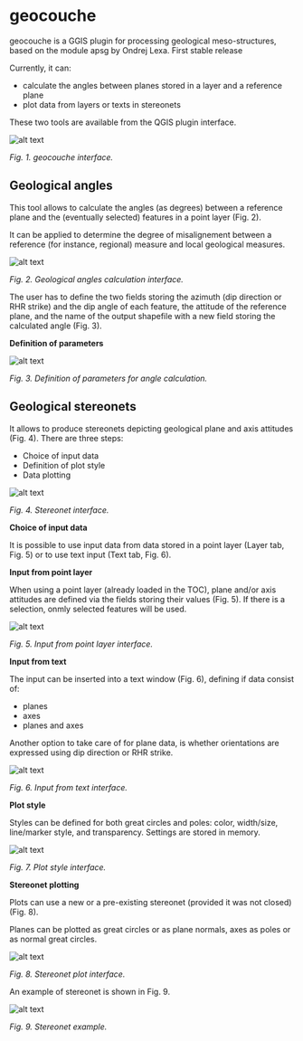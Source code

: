 # geocouche
geocouche is a GGIS plugin for processing geological meso-structures, based on the module apsg by Ondrej Lexa. 
First stable release

Currently, it can:
 - calculate the angles between planes stored in a layer and a reference plane
 - plot data from layers or texts in stereonets

These two tools are available from the QGIS plugin interface.

![alt text](/help/ims/screenshot_01.png "geocouche interface")

*Fig. 1. geocouche interface.*

Geological angles
------------------------------------

This tool allows to calculate the angles (as degrees) between a reference plane and the (eventually selected) features in a point layer (Fig. 2).

It can be applied to determine the degree of misalignement between a reference (for instance, regional) measure and local geological measures.

![alt text](/help/ims/angles_01.png "Geological angles calculation interface")

*Fig. 2. Geological angles calculation interface.*

The user has to define the two fields storing the azimuth (dip direction or RHR strike) and the dip angle of each feature, the attitude of the reference plane, and the name of the output shapefile with a new field storing the calculated angle (Fig. 3).

**Definition of parameters**

![alt text](/help/ims/angles_02.png "Definition of parameters for angle calculation")

*Fig. 3. Definition of parameters for angle calculation.*

Geological stereonets
------------------------------------

It allows to produce stereonets depicting geological plane and axis attitudes (Fig. 4). There are three steps:

+ Choice of input data
+ Definition of plot style
+ Data plotting

![alt text](/help/ims/stereonet_01.png "Stereonet interface")

*Fig. 4. Stereonet interface.*

**Choice of input data**

It is possible to use input data from data stored in a point layer (Layer tab, Fig. 5) or to use text input (Text tab, Fig. 6).


**Input from point layer**

When using a point layer (already loaded in the TOC), plane and/or axis attitudes are defined via the fields storing their values (Fig. 5). If there is a selection, onmly selected features will be used.

![alt text](/help/ims/stereonet_02.png "Input from point layer interface")

*Fig. 5. Input from point layer interface.*

**Input from text**

The input can be inserted into a text window (Fig. 6), defining if data consist of:

+ planes
+ axes
+ planes and axes

Another option to take care of for plane data, is whether orientations are expressed using dip direction or RHR strike.

![alt text](/help/ims/stereonet_03.png "Input from text interface")

*Fig. 6. Input from text interface.*


**Plot style**

Styles can be defined for both great circles and poles: color, width/size, line/marker style, and transparency.
Settings are stored in memory.

![alt text](/help/ims/stereonet_04.png "Plot style interface")

*Fig. 7. Plot style interface.*

**Stereonet plotting**

Plots can use a new or a pre-existing stereonet (provided it was not closed) (Fig. 8).

Planes can be plotted as great circles or as plane normals, axes as poles or as normal great circles.

![alt text](/help/ims/stereonet_05.png "Stereonet plot interface")

*Fig. 8. Stereonet plot interface.*

An example of stereonet is shown in Fig. 9.

![alt text](/help/ims/stereonet_06.png "Stereonet example")

*Fig. 9. Stereonet example.*

